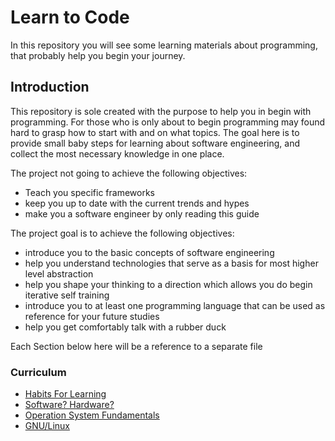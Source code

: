 # Learn to Code

In this repository you will see some learning materials about programming, that probably help you begin your journey.

## Introduction

This repository is sole created with the purpose to help you in begin with programming.
For those who is only about to begin programming may found hard to grasp how to start with and on what topics.
The goal here is to provide small baby steps for learning about software engineering, and collect the most necessary knowledge in one place.

The project not going to achieve the following objectives:
* Teach you specific frameworks
* keep you up to date with the current trends and hypes
* make you a software engineer by only reading this guide

The project goal is to achieve the following objectives:
* introduce you to the basic concepts of software engineering
* help you understand technologies that serve as a basis for most higher level abstraction
* help you shape your thinking to a direction which allows you do begin iterative self training
* introduce you to at least one programming language that can be used as reference for your future studies
* help you get comfortably talk with a rubber duck

Each Section below here will be a reference to a separate file

### Curriculum
* [Habits For Learning](HabitsForLearning.md)
* [Software? Hardware?](SoftwareAndHardware.md)
* [Operation System Fundamentals](OperationSystemFundamentals.md)
* [GNU/Linux](GNU-Linux.md)